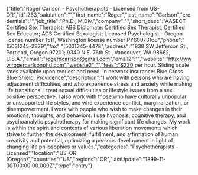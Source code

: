 {"title":"Roger Carlson - Psychotherapists - Licensed from US-OR","id":263,"salutation":"","first_name":"Roger","last_name":"Carlson","credentials":"","job_title":"Ph.D., M.Div.","company":"","short_desc":"AASECT Certified Sex Therapist; ABS Diplomate: Certified Sex Therapist, Certified Sex Educator; ACS Certified Sexologist; Licensed Psychologist - Oregon license number 1511, Washington license number PY60073168","phone":"(503)245-2929","fax":"(503)245-4478","address":"1838 SW Jefferson St., Portland, Oregon  97201;  9340 N.E. 76th St., Vancouver, WA  98662, U.S.A.","email":"rogerdcarlson@gmail.com","email2":"","website":"http://www.rogercarlsonphd.com","website2":"","fees":"$230 per hour.  Sliding scale rates available upon request and need.  In network insurance:  Blue Cross Blue Shield, Providence","description":"I work with persons who are having adjustment difficulties, and who experience stress and anxiety while making life transitions. I treat sexual difficulties or lifestyle issues from a sex positive perspective. I also work with those who have culturally unpopular or unsupported life styles, and who experience conflict, marginalization, or disempowerment.  I work with people who wish to make changes in their emotions, thoughts, and behaviors. I use hypnosis, cognitive therapy, and psychoanalytic psychotherapy for making significant life changes.  My work is within the spirit and contexts of various liberation movements which strive to further the development, fulfillment, and affirmation of human creativity and potential, optimizing a persons development in light of changing life philosophies or values.","categories":"Psychotherapists - Licensed","location":"US-OR (Oregon)","countries":"US","regions":"OR","lastUpdate":"1899-11-30T00:00:00.000Z","type":"entry"}
